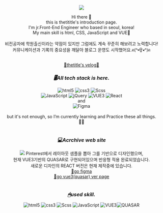 <div align="center">
<img src="https://capsule-render.vercel.app/api?type=Waving&color=auto&fontColor=ffffff&height=180&section=header&text=thetititle&fontSize=32" />

Hi there 👋<br/>
this is thetititle's introduction page.<br/>
I'm jr.Front-End Engineer who based in seoul, korea!<br/>
My main skill is html, CSS, JavaScript and VUE🖤<br/>
<br/>
비전공자에 학원출신이라는 약점이 있지만 그럼에도 계속 꾸준히 해보려고 노력합니다!<br/>
커뮤니케이션과 기록의 중요성을 깨달아 블로그 운영도 시작했어요.ฅ(^▸ਉ◂^)ฅ<br/>

<br/>
<a href="https://velog.io/@thetitle/posts" target="_blank">📖thetitle's velog📖</a>
<br/>

### _🖥All tech stack is here._

<img alt="html5" src ="https://img.shields.io/badge/html5-E34F26.svg?&style=for-the-badge&logo=html5&logoColor=white"/>
<img alt="css3" src ="https://img.shields.io/badge/css3-1572B6.svg?&style=for-the-badge&logo=css3&logoColor=white"/>
<img alt="Scss" src ="https://img.shields.io/badge/Scss-CC6699.svg?&style=for-the-badge&logo=Sass&logoColor=white"/>
<br/>
<img alt="JavaScript" src ="https://img.shields.io/badge/JavaScript-F7DF1E.svg?&style=for-the-badge&logo=JavaScript&logoColor=white"/>
<img alt="jQuery" src ="https://img.shields.io/badge/jQuery-0769AD.svg?&style=for-the-badge&logo=jQuery&logoColor=white"/>
<img alt="VUE3" src ="https://img.shields.io/badge/Vue3-4FC08D.svg?&style=for-the-badge&logo=Vue.js&logoColor=white"/>
<img alt="React" src ="https://img.shields.io/badge/React-61DAFB.svg?&style=for-the-badge&logo=React&logoColor=white"/>
<br/>
and
<br/>
<img alt="Figma" src ="https://img.shields.io/badge/Figma-F24E1E.svg?&style=for-the-badge&logo=Figma&logoColor=white"/>
<br/>
<br/>
but it's not enough, so I’m currently learning and Practice these all things.✍🏻
<br/>
<br/>

### _💻Acrchive web site_

<img src="http://thetititle.com/img/SECTION1.jpg">
Pinterest에서 레이아웃 샘플을 뽑아 그를 기반으로 디자인했으며,
<br/>
현재 VUE3기반의 QUASAR로 구현되어있으며 반응형 적용 완료되었습니다.<br/>
새로운 디자인의 REACT 버전은 현재 제작중에 있습니다.
<br/>
<a href="https://www.figma.com/file/BppUrWJDWioiMDQ3XMWiPh/framework-ver?type=design&node-id=0%3A1&mode=design&t=IexUMjDJxX4exYlJ-1">🌈go figma</a>
<br/>
<a href="http://thetititle.com/">🎈go vue3(quasar) ver page</a>
<br/>
<br/>

### _🖱used skill._

<img alt="html5" src ="https://img.shields.io/badge/html5-E34F26.svg?&style=for-the-badge&logo=html5&logoColor=white"/> <img alt="css3" src ="https://img.shields.io/badge/css3-1572B6.svg?&style=for-the-badge&logo=css3&logoColor=white"/> <img alt="Scss" src ="https://img.shields.io/badge/Scss-CC6699.svg?&style=for-the-badge&logo=Sass&logoColor=white"/> <img alt="JavaScript" src ="https://img.shields.io/badge/JavaScript-F7DF1E.svg?&style=for-the-badge&logo=JavaScript&logoColor=white"/> <img alt="VUE3" src ="https://img.shields.io/badge/Vue.js-4FC08D.svg?&style=for-the-badge&logo=/vuedotjs&logoColor=white"/><img alt="QUASAR" src ="https://img.shields.io/badge/quasar-050A14.svg?&style=for-the-badge&logo=quasar&logoColor=white"/>
<br/>
</div>
<!--
**thetitle/thetitle** is a ✨ _special_ ✨ repository because its `README.md` (this file) appears on your GitHub profile.

Here are some ideas to get you started:

- 🔭 I’m currently working on ...
- 🌱 I’m currently learning ...
- 👯 I’m looking to collaborate on ...
- 🤔 I’m looking for help with ...
- 💬 Ask me about ...
- 📫 How to reach me: ...
- 😄 Pronouns: ...
- ⚡ Fun fact: ...
  -->
